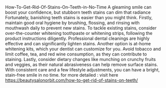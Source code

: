 How-To-Get-Rid-Of-Stains-On-Teeth-in-No-Time
A gleaming smile can boost your confidence, but stubborn teeth stains can dim that radiance
Fortunately, banishing teeth stains is easier than you might think.
Firstly, maintain good oral hygiene by brushing, flossing, and rinsing with mouthwash daily to prevent new stains. To tackle existing stains, consider over-the-counter whitening toothpaste or whitening strips, following the product instructions diligently.
Professional dental cleanings are highly effective and can significantly lighten stains. Another option is at-home whitening kits, which your dentist can customize for you. Avoid tobacco and limit coffee, tea, and red wine consumption, as they can contribute to staining.
Lastly, consider dietary changes like munching on crunchy fruits and veggies, as their natural abrasiveness can help remove surface stains. With consistent care and a few lifestyle adjustments, you can have a bright, stain-free smile in no time.
for more detailed : visit here
https://beautysalonorbit.com/how-to-get-rid-of-stains-on-teeth/
